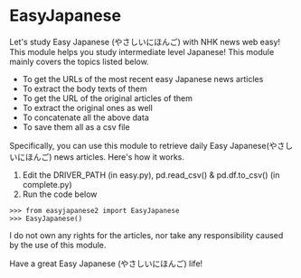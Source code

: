 # EasyJapanese
Let's study Easy Japanese (やさしいにほんご) with NHK news web easy!  
This module helps you study intermediate level Japanese! This module mainly covers the topics listed below.  
- To get the URLs of the most recent easy Japanese news articles
- To extract the body texts of them
- To get the URL of the original articles of them
- To extract the original ones as well
- To concatenate all the above data
- To save them all as a csv file


Specifically, you can use this module to retrieve daily Easy Japanese(やさしいにほんご) news articles. Here's how it works. 
1. Edit the DRIVER_PATH (in easy.py), pd.read_csv() & pd.df.to_csv() (in complete.py) 
2. Run the code below
```
>>> from easyjapanese2 import EasyJapanese  
>>> EasyJapanese()  
```



I do not own any rights for the articles, nor take any responsibility caused 
by the use of this module. 

Have a great Easy Japanese (やさしいにほんご) life!
